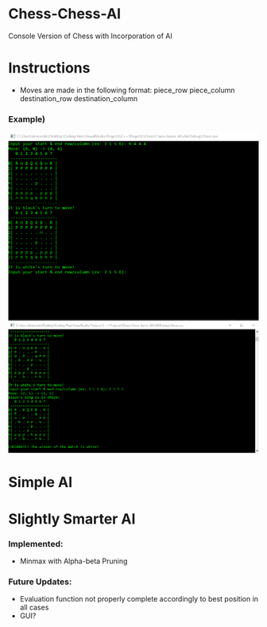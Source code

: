 # Chess-Chess-AI
Console Version of Chess with Incorporation of AI

# Instructions
  - Moves are made in the following format: piece_row piece_column destination_row destination_column
  ### Example)
  <img src='Move Instructions.png'>
  
  <img src='Checkmate.png'>
  
# Simple AI


# Slightly Smarter AI
### Implemented:
  - Minmax with Alpha-beta Pruning
 
### Future Updates:
  - Evaluation function not properly complete accordingly to best position in all cases
  - GUI?
